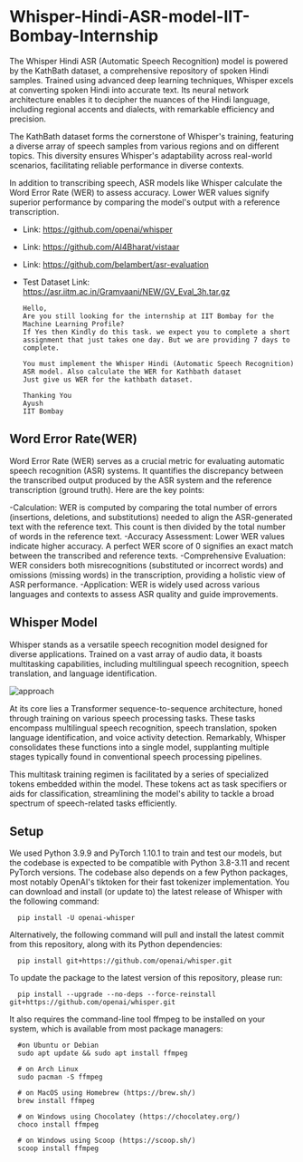 # Whisper-Hindi-ASR-model-IIT-Bombay-Internship

The Whisper Hindi ASR (Automatic Speech Recognition) model is powered by the KathBath dataset, a comprehensive repository of spoken Hindi samples. Trained using advanced deep learning techniques, Whisper excels at converting spoken Hindi into accurate text. Its neural network architecture enables it to decipher the nuances of the Hindi language, including regional accents and dialects, with remarkable efficiency and precision.

The KathBath dataset forms the cornerstone of Whisper's training, featuring a diverse array of speech samples from various regions and on different topics. This diversity ensures Whisper's adaptability across real-world scenarios, facilitating reliable performance in diverse contexts.

In addition to transcribing speech, ASR models like Whisper calculate the Word Error Rate (WER) to assess accuracy. Lower WER values signify superior performance by comparing the model's output with a reference transcription.

- Link: https://github.com/openai/whisper
- Link: https://github.com/AI4Bharat/vistaar
- Link: https://github.com/belambert/asr-evaluation
- Test Dataset Link: https://asr.iitm.ac.in/Gramvaani/NEW/GV_Eval_3h.tar.gz

      Hello,
      Are you still looking for the internship at IIT Bombay for the Machine Learning Profile?
      If Yes then Kindly do this task. we expect you to complete a short assignment that just takes one day. But we are providing 7 days to complete.  

      You must implement the Whisper Hindi (Automatic Speech Recognition) ASR model. Also calculate the WER for Kathbath dataset
      Just give us WER for the kathbath dataset.

      Thanking You
      Ayush
      IIT Bombay
## Word Error Rate(WER)


Word Error Rate (WER) serves as a crucial metric for evaluating automatic speech recognition (ASR) systems. It quantifies the discrepancy between the transcribed output produced by the ASR system and the reference transcription (ground truth). Here are the key points:

-Calculation: WER is computed by comparing the total number of errors (insertions, deletions, and substitutions) needed to align the ASR-generated text with the reference text. This count is then divided by the total number of words in the reference text.
-Accuracy Assessment: Lower WER values indicate higher accuracy. A perfect WER score of 0 signifies an exact match between the transcribed and reference texts.
-Comprehensive Evaluation: WER considers both misrecognitions (substituted or incorrect words) and omissions (missing words) in the transcription, providing a holistic view of ASR performance.
-Application: WER is widely used across various languages and contexts to assess ASR quality and guide improvements.
## Whisper Model

Whisper stands as a versatile speech recognition model designed for diverse applications. Trained on a vast array of audio data, it boasts multitasking capabilities, including multilingual speech recognition, speech translation, and language identification.

![approach](https://private-user-images.githubusercontent.com/120269805/324206437-ba812c1b-8e2e-404c-a0b2-f3aa39b453cc.png?jwt=eyJhbGciOiJIUzI1NiIsInR5cCI6IkpXVCJ9.eyJpc3MiOiJnaXRodWIuY29tIiwiYXVkIjoicmF3LmdpdGh1YnVzZXJjb250ZW50LmNvbSIsImtleSI6ImtleTUiLCJleHAiOjE3MTM5MDgwMTgsIm5iZiI6MTcxMzkwNzcxOCwicGF0aCI6Ii8xMjAyNjk4MDUvMzI0MjA2NDM3LWJhODEyYzFiLThlMmUtNDA0Yy1hMGIyLWYzYWEzOWI0NTNjYy5wbmc_WC1BbXotQWxnb3JpdGhtPUFXUzQtSE1BQy1TSEEyNTYmWC1BbXotQ3JlZGVudGlhbD1BS0lBVkNPRFlMU0E1M1BRSzRaQSUyRjIwMjQwNDIzJTJGdXMtZWFzdC0xJTJGczMlMkZhd3M0X3JlcXVlc3QmWC1BbXotRGF0ZT0yMDI0MDQyM1QyMTI4MzhaJlgtQW16LUV4cGlyZXM9MzAwJlgtQW16LVNpZ25hdHVyZT1hNGIyMWU1Nzk3NTM2NDFiYWJiNDVhMGE5MDIxMDg0MDJkYjU5NjU0NGNmN2FkYTU2NjFjNjI5YTA0NTU5MzNhJlgtQW16LVNpZ25lZEhlYWRlcnM9aG9zdCZhY3Rvcl9pZD0wJmtleV9pZD0wJnJlcG9faWQ9MCJ9.R4OHfVOWaPSI0RhP35CqLLJdLGJbS6tFiA-s955Qcfc)

At its core lies a Transformer sequence-to-sequence architecture, honed through training on various speech processing tasks. These tasks encompass multilingual speech recognition, speech translation, spoken language identification, and voice activity detection. Remarkably, Whisper consolidates these functions into a single model, supplanting multiple stages typically found in conventional speech processing pipelines.

This multitask training regimen is facilitated by a series of specialized tokens embedded within the model. These tokens act as task specifiers or aids for classification, streamlining the model's ability to tackle a broad spectrum of speech-related tasks efficiently.

## Setup

We used Python 3.9.9 and PyTorch 1.10.1 to train and test our models, but the codebase is expected to be compatible with Python 3.8-3.11 and recent PyTorch versions. The codebase also depends on a few Python packages, most notably OpenAI's tiktoken for their fast tokenizer implementation. You can download and install (or update to) the latest release of Whisper with the following command:

      pip install -U openai-whisper
Alternatively, the following command will pull and install the latest commit from this repository, along with its Python dependencies:

      pip install git+https://github.com/openai/whisper.git 
To update the package to the latest version of this repository, please run:

      pip install --upgrade --no-deps --force-reinstall git+https://github.com/openai/whisper.git
It also requires the command-line tool ffmpeg to be installed on your system, which is available from most package managers:

      #on Ubuntu or Debian
      sudo apt update && sudo apt install ffmpeg

      # on Arch Linux
      sudo pacman -S ffmpeg

      # on MacOS using Homebrew (https://brew.sh/)
      brew install ffmpeg

      # on Windows using Chocolatey (https://chocolatey.org/)
      choco install ffmpeg

      # on Windows using Scoop (https://scoop.sh/)
      scoop install ffmpeg
